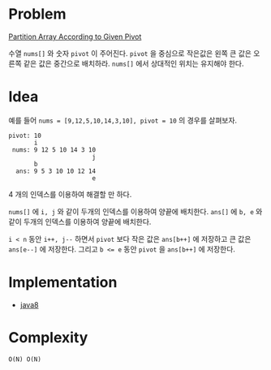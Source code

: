 # Problem

[Partition Array According to Given Pivot](https://leetcode.com/problems/partition-array-according-to-given-pivot/)

수열 `nums[]` 와 숫자 `pivot` 이 주어진다. `pivot` 을 중심으로 작은값은
왼쪽 큰 값은 오른쪽 같은 값은 중간으로 배치하라. `nums[]` 에서
상대적인 위치는 유지해야 한다.

# Idea

예를 들어 `nums = [9,12,5,10,14,3,10], pivot = 10` 의 경우를 살펴보자.

```
pivot: 10
       i
 nums: 9 12 5 10 14 3 10
                       j
       b
  ans: 9 5 3 10 10 12 14
                       e
```

4 개의 인덱스를 이용하여 해결할 만 하다.

`nums[]` 에 `i, j` 와 같이 두개의 인덱스를 이용하여 양끝에 배치한다.
`ans[]` 에 `b, e` 와 같이 두개의 인덱스를 이용하여 양끝에 배치한다.

`i < n` 동안 `i++, j--` 하면서 `pivot` 보다 작은 값은 `ans[b++]` 에
저장하고 큰 값은 `ans[e--]` 에 저장한다. 그리고 `b <= e` 동안 `pivot`
을 `ans[b++]` 에 저장한다.

# Implementation

* [java8](MainApp.java)

# Complexity

```
O(N) O(N)
```
